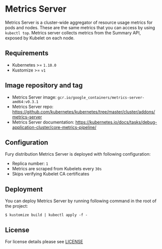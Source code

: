 # Metrics Server

Metrics Server is a cluster-wide aggregator of resource usage metrics for pods
and nodes.  These are the same metrics that you can access by using `kubectl
top`. Metrics server collects metrics from the Summary API, exposed by Kubelet
on each node.


## Requirements

- Kubernetes >= `1.10.0`
- Kustomize >= `v1`


## Image repository and tag

* Metrics Server image: `gcr.io/google_containers/metrics-server-amd64:v0.3.1`
* Metrics Server repo: https://github.com/kubernetes/kubernetes/tree/master/cluster/addons/metrics-server
* Metrics Server documentation: https://kubernetes.io/docs/tasks/debug-application-cluster/core-metrics-pipeline/


## Configuration

Fury distribution Metrics Server is deployed with following configuration:

- Replica number: `1`
- Metrics are scraped from Kubelets every `30s`
- Skips verifying Kubelet CA certificates


## Deployment

You can deploy Metrics Server by running following command in the root of the
project:

```shell
$ kustomize build | kubectl apply -f -
```


## License

For license details please see [LICENSE](https://sighup.io/fury/license)
